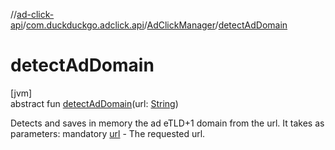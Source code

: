 //[ad-click-api](../../../index.md)/[com.duckduckgo.adclick.api](../index.md)/[AdClickManager](index.md)/[detectAdDomain](detect-ad-domain.md)

# detectAdDomain

[jvm]\
abstract fun [detectAdDomain](detect-ad-domain.md)(url: [String](https://kotlinlang.org/api/latest/jvm/stdlib/kotlin/-string/index.html))

Detects and saves in memory the ad eTLD+1 domain from the url. It takes as parameters: mandatory [url](detect-ad-domain.md) - The requested url.
